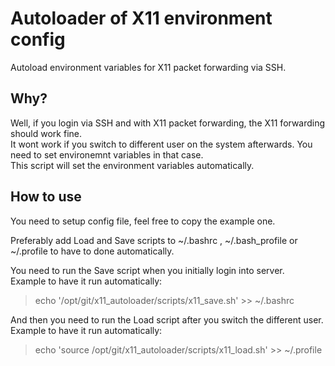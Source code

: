 # Autoloader of X11 environment config
Autoload environment variables for X11 packet forwarding via SSH.
## Why?
Well, if you login via SSH and with X11 packet forwarding, the X11 forwarding should work fine.  
It wont work if you switch to different user on the system afterwards. You need to set environemnt variables in that case.  
This script will set the environment variables automatically.
## How to use
You need to setup config file, feel free to copy the example one.  

Preferably add Load and Save scripts to ~/.bashrc , ~/.bash_profile or ~/.profile to have to done automatically.  
  
You need to run the Save script when you initially login into server.  
Example to have it run automatically: 
> echo '/opt/git/x11_autoloader/scripts/x11_save.sh' >> ~/.bashrc  
  
And then you need to run the Load script after you switch the different user.  
Example to have it run automatically: 
> echo 'source /opt/git/x11_autoloader/scripts/x11_load.sh' >> ~/.profile
